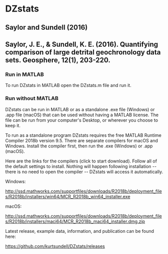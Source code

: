# DZstats

## Saylor and Sundell (2016)

## Saylor, J. E., & Sundell, K. E. (2016). Quantifying comparison of large detrital geochronology data sets. Geosphere, 12(1), 203-220.

### Run in MATLAB

To run DZstats in MATLAB open the DZstats.m file and run it.

### Run without MATLAB

DZstats can be run in MATLAB or as a standalone .exe file (Windows) or .app file (macOS) that can be used without having a MATLAB license. The file can be run from your computer's Desktop, or wherever you choose to keep it. 

To run as a standalone program DZstats requires the free MATLAB Runtime Compiler 2018b version 9.5. There are separate compilers for macOS and Windows. Install the compiler first, then run the .exe (Windows) or .app (macOS).

Here are the links for the compilers (click to start download). Follow all of the default settings to install. Nothing will happen following installation -- there is no need to open the compiler -- DZstats will access it automatically.

Windows:

http://ssd.mathworks.com/supportfiles/downloads/R2018b/deployment_files/R2018b/installers/win64/MCR_R2018b_win64_installer.exe

macOS:

http://ssd.mathworks.com/supportfiles/downloads/R2018b/deployment_files/R2018b/installers/maci64/MCR_R2018b_maci64_installer.dmg.zip

Latest release, example data, information, and publication can be found here: 

https://github.com/kurtsundell/DZstats/releases
